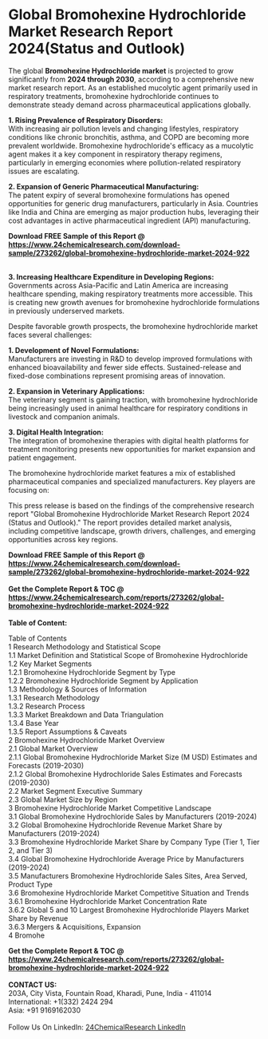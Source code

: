 <h1>Global Bromohexine Hydrochloride Market Research Report 2024(Status and Outlook)</h1><p>The global <strong>Bromohexine Hydrochloride market</strong> is projected to grow significantly from <strong>2024 through 2030</strong>, according to a comprehensive new market research report. As an established mucolytic agent primarily used in respiratory treatments, bromohexine hydrochloride continues to demonstrate steady demand across pharmaceutical applications globally.</p><p><strong>1. Rising Prevalence of Respiratory Disorders:</strong><br>
With increasing air pollution levels and changing lifestyles, respiratory conditions like chronic bronchitis, asthma, and COPD are becoming more prevalent worldwide. Bromohexine hydrochloride's efficacy as a mucolytic agent makes it a key component in respiratory therapy regimens, particularly in emerging economies where pollution-related respiratory issues are escalating.</p><p><strong>2. Expansion of Generic Pharmaceutical Manufacturing:</strong><br>
The patent expiry of several bromohexine formulations has opened opportunities for generic drug manufacturers, particularly in Asia. Countries like India and China are emerging as major production hubs, leveraging their cost advantages in active pharmaceutical ingredient (API) manufacturing.</p><div><b>Download FREE Sample of this Report @ 
            <a href="https://www.24chemicalresearch.com/download-sample/273262/global-bromohexine-hydrochloride-market-2024-922">
            https://www.24chemicalresearch.com/download-sample/273262/global-bromohexine-hydrochloride-market-2024-922</a></b></div><br><p><strong>3. Increasing Healthcare Expenditure in Developing Regions:</strong><br>
Governments across Asia-Pacific and Latin America are increasing healthcare spending, making respiratory treatments more accessible. This is creating new growth avenues for bromohexine hydrochloride formulations in previously underserved markets.</p><p>Despite favorable growth prospects, the bromohexine hydrochloride market faces several challenges:</p><p><strong>1. Development of Novel Formulations:</strong><br>
Manufacturers are investing in R&amp;D to develop improved formulations with enhanced bioavailability and fewer side effects. Sustained-release and fixed-dose combinations represent promising areas of innovation.</p><p><strong>2. Expansion in Veterinary Applications:</strong><br>
The veterinary segment is gaining traction, with bromohexine hydrochloride being increasingly used in animal healthcare for respiratory conditions in livestock and companion animals.</p><p><strong>3. Digital Health Integration:</strong><br>
The integration of bromohexine therapies with digital health platforms for treatment monitoring presents new opportunities for market expansion and patient engagement.</p><p>The bromohexine hydrochloride market features a mix of established pharmaceutical companies and specialized manufacturers. Key players are focusing on:</p><p>This press release is based on the findings of the comprehensive research report "Global Bromohexine Hydrochloride Market Research Report 2024 (Status and Outlook)." The report provides detailed market analysis, including competitive landscape, growth drivers, challenges, and emerging opportunities across key regions.</p><div><b>Download FREE Sample of this Report @ 
            <a href="https://www.24chemicalresearch.com/download-sample/273262/global-bromohexine-hydrochloride-market-2024-922">
            https://www.24chemicalresearch.com/download-sample/273262/global-bromohexine-hydrochloride-market-2024-922</a></b></div><br><div><b>Get the Complete Report & TOC @ 
            <a href="https://www.24chemicalresearch.com/reports/273262/global-bromohexine-hydrochloride-market-2024-922">
            https://www.24chemicalresearch.com/reports/273262/global-bromohexine-hydrochloride-market-2024-922</a></b></div><br>
            <b>Table of Content:</b><p>Table of Contents<br />
1 Research Methodology and Statistical Scope<br />
1.1 Market Definition and Statistical Scope of Bromohexine Hydrochloride<br />
1.2 Key Market Segments<br />
1.2.1 Bromohexine Hydrochloride Segment by Type<br />
1.2.2 Bromohexine Hydrochloride Segment by Application<br />
1.3 Methodology & Sources of Information<br />
1.3.1 Research Methodology<br />
1.3.2 Research Process<br />
1.3.3 Market Breakdown and Data Triangulation<br />
1.3.4 Base Year<br />
1.3.5 Report Assumptions & Caveats<br />
2 Bromohexine Hydrochloride Market Overview<br />
2.1 Global Market Overview<br />
2.1.1 Global Bromohexine Hydrochloride Market Size (M USD) Estimates and Forecasts (2019-2030)<br />
2.1.2 Global Bromohexine Hydrochloride Sales Estimates and Forecasts (2019-2030)<br />
2.2 Market Segment Executive Summary<br />
2.3 Global Market Size by Region<br />
3 Bromohexine Hydrochloride Market Competitive Landscape<br />
3.1 Global Bromohexine Hydrochloride Sales by Manufacturers (2019-2024)<br />
3.2 Global Bromohexine Hydrochloride Revenue Market Share by Manufacturers (2019-2024)<br />
3.3 Bromohexine Hydrochloride Market Share by Company Type (Tier 1, Tier 2, and Tier 3)<br />
3.4 Global Bromohexine Hydrochloride Average Price by Manufacturers (2019-2024)<br />
3.5 Manufacturers Bromohexine Hydrochloride Sales Sites, Area Served, Product Type<br />
3.6 Bromohexine Hydrochloride Market Competitive Situation and Trends<br />
3.6.1 Bromohexine Hydrochloride Market Concentration Rate<br />
3.6.2 Global 5 and 10 Largest Bromohexine Hydrochloride Players Market Share by Revenue<br />
3.6.3 Mergers & Acquisitions, Expansion<br />
4 Bromohe</p><div><b>Get the Complete Report & TOC @ 
            <a href="https://www.24chemicalresearch.com/reports/273262/global-bromohexine-hydrochloride-market-2024-922">
            https://www.24chemicalresearch.com/reports/273262/global-bromohexine-hydrochloride-market-2024-922</a></b></div><br><b>CONTACT US:</b><br>
            203A, City Vista, Fountain Road, Kharadi, Pune, India - 411014<br>
            International: +1(332) 2424 294<br>
            Asia: +91 9169162030 <br><br>
            Follow Us On LinkedIn: <a href="https://www.linkedin.com/company/24chemicalresearch/">24ChemicalResearch LinkedIn</a>